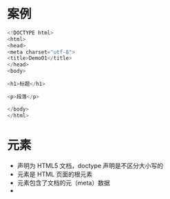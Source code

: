 # 案例
```js
<!DOCTYPE html>
<html>
<head>
<meta charset="utf-8">
<title>Demo01</title>
</head>
<body>
 
<h1>标题</h1>
 
<p>段落</p>
 
</body>
</html>

```

# 元素
- <!DOCTYPE html> 声明为 HTML5 文档，doctype 声明是不区分大小写的
- <html> 元素是 HTML 页面的根元素
- <head> 元素包含了文档的元（meta）数据
- <title> 元素描述了文档的标题
+ <body> 元素包含了可见的页面内容
+ <h1> 元素定义一个大标题
+ <p> 元素定义一个段落

## 内联和区块元素
> 内联元素一般不会以新行开始，比如：<img>,<a>

区块元素一般会以新行开始
